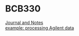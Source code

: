 # BCB330
[Journal and Notes](https://github.com/helen307/BCB330/wiki)<br/>
[example: processing Agilent data](https://htmlpreview.github.io/?https://github.com/helen307/BCB330/blob/master/heart.nb.html)
